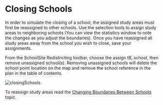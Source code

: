 #  Closing Schools

In order to simulate the closing of a school, the assigned study areas must first be reassigned to other schools.  Use the selection tools to assign study areas to neighboring schools (You can view the statistics window to note the changes as you adjust the boundaries).  Once you have reassigned all study areas away from the school you wish to close, save your assignments.

 From the SchoolSite Redistricting toolbar, choose the assign tB, school, then remove unassigned school(s). Removing unassigned schools will delete the school point location on the map and remove the school reference in the plan in the table of contents.  
 
 ![closingSchools](closingSchools.png)

 
To reassign study areas read the [Changing Boundaries Between Schools](changeBoundaires.md) topic.

